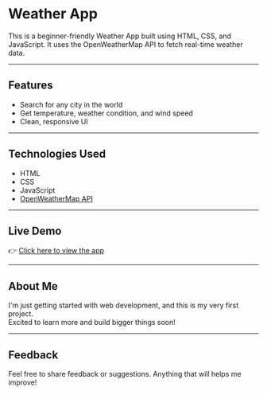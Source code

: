 # Weather App

This is a beginner-friendly Weather App built using HTML, CSS, and JavaScript. It uses the OpenWeatherMap API to fetch real-time weather data.

---

## Features

- Search for any city in the world
- Get temperature, weather condition, and wind speed
- Clean, responsive UI

---

## Technologies Used

- HTML
- CSS
- JavaScript
- [OpenWeatherMap API](https://openweathermap.org/api)

---

## Live Demo

👉 [Click here to view the app]()  

---

## About Me

I'm just getting started with web development, and this is my very first project.  
Excited to learn more and build bigger things soon!

---

## Feedback

Feel free to share feedback or suggestions. Anything that will helps me improve!

